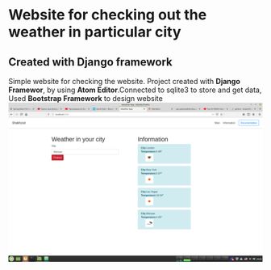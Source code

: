 # Website for checking out the weather in particular city
## Created with Django framework

Simple website for checking the website. Project created with 
**Django Framewor**, by using **Atom Editor**.Connected to sqlite3
to store and get data, Used **Bootstrap Framework** to design website
![WeatherApp image](https://github.com/khashimovSh/WeatherApp/blob/master/WeatherApp.png) 
